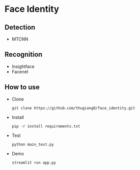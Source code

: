 # Face Identity

## Detection
- MTCNN

## Recognition
- Insightface
- Facenet

## How to use
- Clone
    ```
    git clone https://github.com/thugiang0/face_identity.git
    ```

- Install
     ```
    pip -r install requirements.txt
    ```

- Test

    ```
    python main_test.py
    ```

 

- Demo 
    ```
    streamlit run app.py
    ```
    
